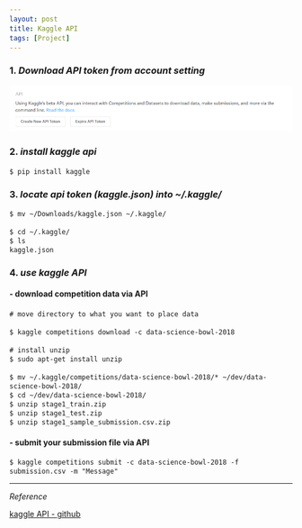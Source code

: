 ```yaml
---
layout: post
title: Kaggle API
tags: [Project]
---
```


### 1. *Download API token from account setting*

![alt text](/assets/img/kaggle_api.png)

### 2. *install kaggle api*

```
$ pip install kaggle
```

### 3. *locate api token (kaggle.json) into ~/.kaggle/*

```
$ mv ~/Downloads/kaggle.json ~/.kaggle/

$ cd ~/.kaggle/
$ ls
kaggle.json
```

### 4. *use kaggle API*

#### - download competition data via API

```
# move directory to what you want to place data

$ kaggle competitions download -c data-science-bowl-2018

# install unzip
$ sudo apt-get install unzip

$ mv ~/.kaggle/competitions/data-science-bowl-2018/* ~/dev/data-science-bowl-2018/
$ cd ~/dev/data-science-bowl-2018/
$ unzip stage1_train.zip
$ unzip stage1_test.zip
$ unzip stage1_sample_submission.csv.zip

```

#### - submit your submission file via API

```
$ kaggle competitions submit -c data-science-bowl-2018 -f submission.csv -m "Message"
```

***

*Reference*

[kaggle API - github](https://github.com/Kaggle/kaggle-api)
